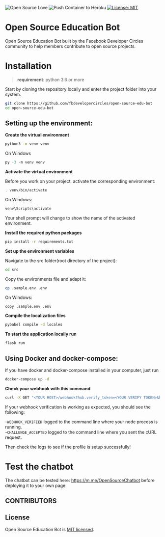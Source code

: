 ![Open Source Love](https://badges.frapsoft.com/os/v2/open-source.svg?v=103)
![Push Container to Heroku](https://github.com/fbdevelopercircles/open-source-edu-bot/workflows/Push%20Container%20to%20Heroku/badge.svg)
[![License: MIT](https://img.shields.io/badge/License-MIT-yellow.svg)](https://opensource.org/licenses/MIT)

# Open Source Education Bot

Open Source Education Bot built by the Facebook Developer Circles community to help members contribute to open source projects.

# Installation


> **requirement**: python 3.6 or more


Start by cloning the repository locally and enter the project folder into your system.

```bash
git clone https://github.com/fbdevelopercircles/open-source-edu-bot
cd open-source-edu-bot
```

## Setting up the environment:

**Create the virtual environment**

```bash
python3 -m venv venv
```

On Windows

```PowerShell
py -3 -m venv venv
```

**Activate the virtual environment**

Before you work on your project, activate the corresponding environment:

```bash
. venv/bin/activate
```

On Windows:
```PowerShell
venv\Scripts\activate
```

Your shell prompt will change to show the name of the activated environment.

**Install the required python packages**

```bash
pip install -r requirements.txt
```

**Set up the environment variables**  

Navigate to the src folder(root directory of the project):

```bash
cd src
```

Copy the environments file and adapt it:

```bash
cp .sample.env .env
```

On Windows:
```bash
copy .sample.env .env
```

**Compile the localization files**

```bash
pybabel compile -d locales
```

**To start the application locally run**

```bash
flask run
```

## Using Docker and docker-compose:

If you have docker and docker-compose installed in your computer, just run

```bash
docker-compose up -d
```

**Check your webhook with this command**

```bash
curl -X GET "<YOUR HOST>/webhook?hub.verify_token=<YOUR VERIFY TOKEN>&hub.challenge=CHALLENGE_ACCEPTED&hub.mode=subscribe&init_bot=true"
```
If your webhook verification is working as expected, you should see the following:

-```WEBHOOK_VERIFIED``` logged to the command line where your node process is running.\
-```CHALLENGE_ACCEPTED``` logged to the command line where you sent the cURL request.

Then check the logs to see if the profile is setup successfully!

# Test the chatbot 

The chatbot can be tested here: https://m.me/OpenSourceChatbot before deploying it to your own page.

CONTRIBUTORS
------------

## License

Open Source Education Bot is [MIT licensed](./LICENSE).
